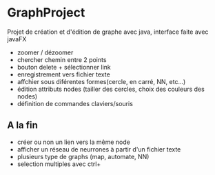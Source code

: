 # GraphProject
 Projet de création et d'édition de graphe avec java, interface faite avec javaFX

 - zoomer / dézoomer
 - chercher chemin entre 2 points
 - bouton delete + sélectionner link
 - enregistrement vers fichier texte
 - affchier sous diférentes formes(cercle, en carré, NN, etc...)
 - édition attributs nodes (tailler des cercles, choix des couleurs des nodes)
 - définition de commandes claviers/souris


## A la fin
 - créer ou non un lien vers la même node
 - afficher un réseau de neurrones à partir d'un fichier texte
 - plusieurs type de graphs (map, automate, NN)
 - selection multiples avec ctrl+